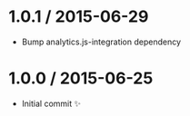 
1.0.1 / 2015-06-29
==================

  * Bump analytics.js-integration dependency

1.0.0 / 2015-06-25
==================

  * Initial commit :sparkles:
